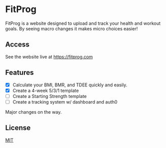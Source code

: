 # FitProg

FitProg is a website designed to upload and track your health and workout goals.
By seeing macro changes it makes micro choices easier!

## Access

See the website live at https://fitprog.com

## Features

- [x] Calculate your BMI, BMR, and TDEE quickly and easily.
- [x] Create a 4-week 5/3/1 template
- [ ] Create a Starting Strength template
- [ ] Create a tracking system w/ dashboard and auth0

Major changes on the way.

## License

[MIT](https://choosealicense.com/licenses/mit/)
